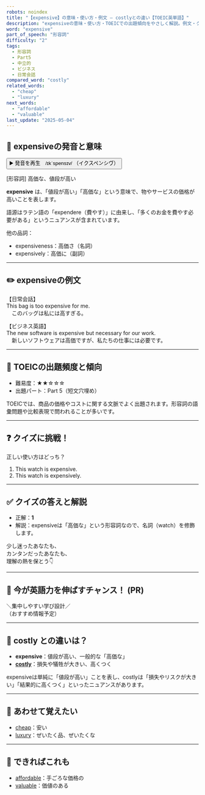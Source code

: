 ```yaml
---
robots: noindex
title: "【expensive】の意味・使い方・例文 ― costlyとの違い【TOEIC英単語】"
description: "expensiveの意味・使い方・TOEICでの出題傾向をやさしく解説。例文・クイズ付きでcostlyとの違いもわかりやすく学べます。"
word: "expensive"
part_of_speech: "形容詞"
difficulty: "2"
tags:
  - 形容詞
  - Part5
  - 中立的
  - ビジネス
  - 日常会話
compared_word: "costly"
related_words:
  - "cheap"
  - "luxury"
next_words:
  - "affordable"
  - "valuable"
last_update: "2025-05-04"
---
```


## 🔰 expensiveの発音と意味

<button class="play-audio" onclick="playTTS('expensive')">
  <span class="play-audio-main">
    ▶️ 発音を再生　/ɪkˈspensɪv/
  </span>
  <span class="play-audio-sub">
    （イクスペンシヴ）
  </span>
</button>

[形容詞] 高価な、値段が高い

**expensive** は、「値段が高い」「高価な」という意味で、物やサービスの価格が高いことを表します。

語源はラテン語の「expendere（費やす）」に由来し、「多くのお金を費やす必要がある」というニュアンスが含まれています。

他の品詞：  
- expensiveness：高価さ（名詞）
- expensively：高価に（副詞）

---

## ✏️ expensiveの例文

【日常会話】  
This bag is too expensive for me.  
　このバッグは私には高すぎる。

【ビジネス英語】  
The new software is expensive but necessary for our work.  
　新しいソフトウェアは高価ですが、私たちの仕事には必要です。

---

## 🎯 TOEICの出題頻度と傾向

- 難易度：★★☆☆☆
- 出題パート：Part 5（短文穴埋め）

TOEICでは、商品の価格やコストに関する文脈でよく出題されます。形容詞の語彙問題や比較表現で問われることが多いです。

---

## ❓ クイズに挑戦！

正しい使い方はどっち？

1. This watch is expensive.  
2. This watch is expensively.

---

## ✅ クイズの答えと解説

- 正解：**1**
- 解説：expensiveは「高価な」という形容詞なので、名詞（watch）を修飾します。

少し迷ったあなたも、  
カンタンだったあなたも、  
理解の熱を保とう👇️

---

## 🚀 今が英語力を伸ばすチャンス！ (PR)

<div class="info-center">
＼集中しやすい学び設計／<br>  
（おすすめ情報予定）
</div>

---

## 🤔  costly との違いは？

- **expensive**：値段が高い、一般的な「高価な」
- **[costly](/word/costly)**：損失や犠牲が大きい、高くつく

expensiveは単純に「値段が高い」ことを表し、costlyは「損失やリスクが大きい」「結果的に高くつく」といったニュアンスがあります。

---

## 🧩 あわせて覚えたい

- [cheap](/word/cheap)：安い
- [luxury](/word/luxury)：ぜいたく品、ぜいたくな

---

## 📖 できればこれも

- [affordable](/word/affordable)：手ごろな価格の
- [valuable](/word/valuable)：価値のある

<!-- cvid: aid46_bid38 -->
